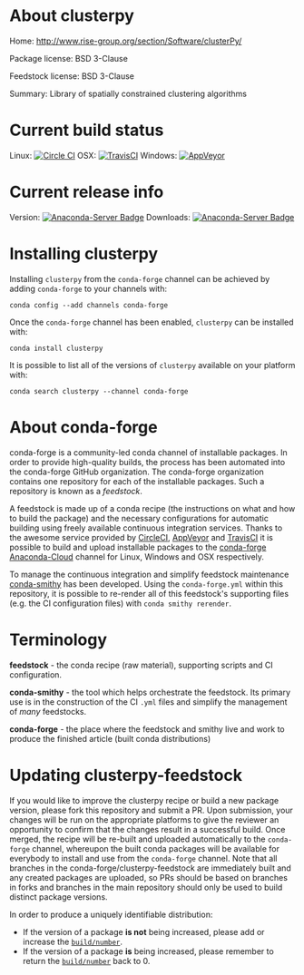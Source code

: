 About clusterpy
===============

Home: http://www.rise-group.org/section/Software/clusterPy/

Package license: BSD 3-Clause

Feedstock license: BSD 3-Clause

Summary: Library of spatially constrained clustering algorithms



Current build status
====================

Linux: [![Circle CI](https://circleci.com/gh/conda-forge/clusterpy-feedstock.svg?style=shield)](https://circleci.com/gh/conda-forge/clusterpy-feedstock)
OSX: [![TravisCI](https://travis-ci.org/conda-forge/clusterpy-feedstock.svg?branch=master)](https://travis-ci.org/conda-forge/clusterpy-feedstock)
Windows: [![AppVeyor](https://ci.appveyor.com/api/projects/status/github/conda-forge/clusterpy-feedstock?svg=True)](https://ci.appveyor.com/project/conda-forge/clusterpy-feedstock/branch/master)

Current release info
====================
Version: [![Anaconda-Server Badge](https://anaconda.org/conda-forge/clusterpy/badges/version.svg)](https://anaconda.org/conda-forge/clusterpy)
Downloads: [![Anaconda-Server Badge](https://anaconda.org/conda-forge/clusterpy/badges/downloads.svg)](https://anaconda.org/conda-forge/clusterpy)

Installing clusterpy
====================

Installing `clusterpy` from the `conda-forge` channel can be achieved by adding `conda-forge` to your channels with:

```
conda config --add channels conda-forge
```

Once the `conda-forge` channel has been enabled, `clusterpy` can be installed with:

```
conda install clusterpy
```

It is possible to list all of the versions of `clusterpy` available on your platform with:

```
conda search clusterpy --channel conda-forge
```


About conda-forge
=================

conda-forge is a community-led conda channel of installable packages.
In order to provide high-quality builds, the process has been automated into the
conda-forge GitHub organization. The conda-forge organization contains one repository
for each of the installable packages. Such a repository is known as a *feedstock*.

A feedstock is made up of a conda recipe (the instructions on what and how to build
the package) and the necessary configurations for automatic building using freely
available continuous integration services. Thanks to the awesome service provided by
[CircleCI](https://circleci.com/), [AppVeyor](http://www.appveyor.com/)
and [TravisCI](https://travis-ci.org/) it is possible to build and upload installable
packages to the [conda-forge](https://anaconda.org/conda-forge)
[Anaconda-Cloud](http://docs.anaconda.org/) channel for Linux, Windows and OSX respectively.

To manage the continuous integration and simplify feedstock maintenance
[conda-smithy](http://github.com/conda-forge/conda-smithy) has been developed.
Using the ``conda-forge.yml`` within this repository, it is possible to re-render all of
this feedstock's supporting files (e.g. the CI configuration files) with ``conda smithy rerender``.


Terminology
===========

**feedstock** - the conda recipe (raw material), supporting scripts and CI configuration.

**conda-smithy** - the tool which helps orchestrate the feedstock.
                   Its primary use is in the construction of the CI ``.yml`` files
                   and simplify the management of *many* feedstocks.

**conda-forge** - the place where the feedstock and smithy live and work to
                  produce the finished article (built conda distributions)


Updating clusterpy-feedstock
============================

If you would like to improve the clusterpy recipe or build a new
package version, please fork this repository and submit a PR. Upon submission,
your changes will be run on the appropriate platforms to give the reviewer an
opportunity to confirm that the changes result in a successful build. Once
merged, the recipe will be re-built and uploaded automatically to the
`conda-forge` channel, whereupon the built conda packages will be available for
everybody to install and use from the `conda-forge` channel.
Note that all branches in the conda-forge/clusterpy-feedstock are
immediately built and any created packages are uploaded, so PRs should be based
on branches in forks and branches in the main repository should only be used to
build distinct package versions.

In order to produce a uniquely identifiable distribution:
 * If the version of a package **is not** being increased, please add or increase
   the [``build/number``](http://conda.pydata.org/docs/building/meta-yaml.html#build-number-and-string).
 * If the version of a package **is** being increased, please remember to return
   the [``build/number``](http://conda.pydata.org/docs/building/meta-yaml.html#build-number-and-string)
   back to 0.
